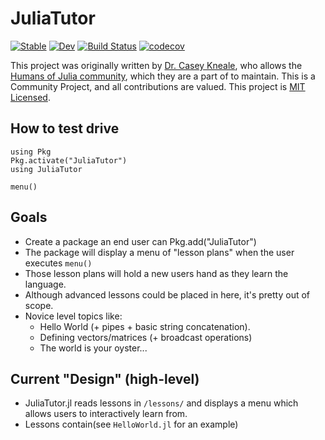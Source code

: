 # JuliaTutor

[![Stable](https://img.shields.io/badge/docs-stable-blue.svg)](https://Humans-of-Julia.github.io/JuliaTutor.jl/stable)
[![Dev](https://img.shields.io/badge/docs-dev-blue.svg)](https://Humans-of-Julia.github.io/JuliaTutor.jl/dev)
[![Build Status](https://github.com/Humans-of-Julia/JuliaTutor.jl/workflows/CI/badge.svg)](https://github.com/Humans-of-Julia/JuliaTutor.jl/actions)
[![codecov](https://codecov.io/gh/Humans-of-Julia/JuliaTutor.jl/branch/master/graph/badge.svg?token=loCmkn6V2y)](https://codecov.io/gh/Humans-of-Julia/JuliaTutor.jl)

This project was originally written by [Dr. Casey Kneale](https://github.com/caseykneale), who allows the [Humans of Julia community](https://github.com/Humans-of-Julia), which they are a part of to maintain. This is a Community Project, and all contributions are valued. This project is [MIT Licensed](https://opensource.org/licenses/MIT).

## How to test drive

```
using Pkg
Pkg.activate("JuliaTutor")
using JuliaTutor

menu()
```

## Goals
 - Create a package an end user can Pkg.add("JuliaTutor")
 - The package will display a menu of "lesson plans" when the user executes `menu()`
 - Those lesson plans will hold a new users hand as they learn the language.
 - Although advanced lessons could be placed in here, it's pretty out of scope.
 - Novice level topics like:
   - Hello World (+ pipes + basic string concatenation).
   - Defining vectors/matrices (+ broadcast operations)
   - The world is your oyster...

## Current "Design" (high-level)
  - JuliaTutor.jl reads lessons in `/lessons/` and displays a menu which allows users to interactively learn from.
  - Lessons contain(see `HelloWorld.jl` for an example)
